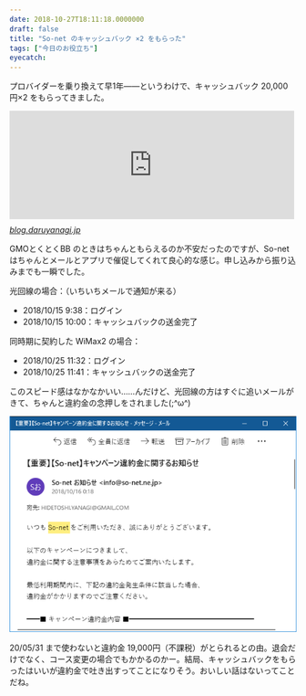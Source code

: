 ```yaml
---
date: 2018-10-27T18:11:18.0000000
draft: false
title: "So-net のキャッシュバック ×2 をもらった"
tags: ["今日のお役立ち"]
eyecatch: 
---
```

<p>プロバイダーを乗り換えて早1年――というわけで、キャッシュバック 20,000 円×2 をもらってきました。</p><p><iframe src="https://hatenablog-parts.com/embed?url=https%3A%2F%2Fblog.daruyanagi.jp%2Fentry%2F2017%2F11%2F23%2F203927" title="So-net と契約してネット回線を通した - だるろぐ" class="embed-card embed-blogcard" scrolling="no" frameborder="0" style="display: block; width: 100%; height: 190px; max-width: 500px; margin: 10px 0px;"></iframe><cite class="hatena-citation"><a href="https://blog.daruyanagi.jp/entry/2017/11/23/203927">blog.daruyanagi.jp</a></cite></p><p>GMOとくとくBB のときはちゃんともらえるのか不安だったのですが、So-net はちゃんとメールとアプリで催促してくれて良心的な感じ。申し込みから振り込みまでも一瞬でした。</p><p>光回線の場合：（いちいちメールで通知が来る）</p>

<ul>
<li>2018/10/15 9:38：ログイン</li>
<li>2018/10/15 10:00：キャッシュバックの送金完了</li>
</ul><p>同時期に契約した WiMax2 の場合：</p>

<ul>
<li>2018/10/25 11:32：ログイン</li>
<li>2018/10/25 11:41：キャッシュバックの送金完了</li>
</ul><p>このスピード感はなかなかいい……んだけど、光回線の方はすぐに追いメールがきて、ちゃんと違約金の念押しをされました(;^ω^)</p><p><span itemscope itemtype="http://schema.org/Photograph"><img src="20181027180615.png" alt="f:id:daruyanagi:20181027180615p:plain" title="f:id:daruyanagi:20181027180615p:plain" class="hatena-fotolife" itemprop="image"></span></p><p>20/05/31 まで使わないと違約金 19,000円（不課税）がとられるとの由。退会だけでなく、コース変更の場合でもかかるのかー。結局、キャッシュバックをもらったはいいが違約金で吐き出すってことになりそう。おいしい話はないってことだね。</p>
